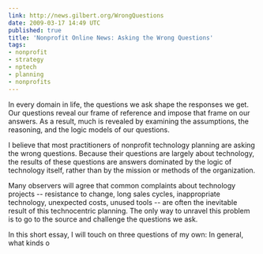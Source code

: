 ```yaml
---
link: http://news.gilbert.org/WrongQuestions
date: 2009-03-17 14:49 UTC
published: true
title: 'Nonprofit Online News: Asking the Wrong Questions'
tags:
- nonprofit
- strategy
- nptech
- planning
- nonprofits
---
```


In every domain in life, the questions we ask shape the responses we get. Our questions reveal our frame of reference and impose that frame on our answers. As a result, much is revealed by examining the assumptions, the reasoning, and the logic models of our questions.

I believe that most practitioners of nonprofit technology planning are asking the wrong questions. Because their questions are largely about technology, the results of these questions are answers dominated by the logic of technology itself, rather than by the mission or methods of the organization.

Many observers will agree that common complaints about technology projects -- resistance to change, long sales cycles, inappropriate technology, unexpected costs, unused tools -- are often the inevitable result of this technocentric planning. The only way to unravel this problem is to go to the source and challenge the questions we ask.

In this short essay, I will touch on three questions of my own: In general, what kinds o
